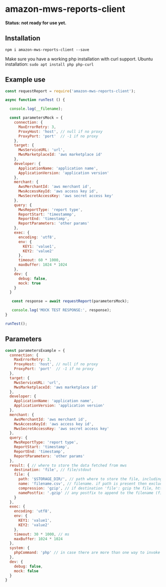 # amazon-mws-reports-client

**Status: not ready for use yet.**

## Installation
```npm i amazon-mws-reports-client --save```

Make sure you have a working php installation with curl support. Ubuntu installation: ```sudo apt install php php-curl```

## Example use
```javascript
const requestReport = require('amazon-mws-reports-client');

async function runTest () {

  console.log(__filename);

  const parametersMock = {
    connection: {
      MaxErrorRetry: 3,
      ProxyHost: 'host', // null if no proxy
      ProxyPort: 'port'  // -1 if no proxy
    },
    target: {
      MwsServiceURL: 'url',
      MwsMarketplaceId: 'aws marketplace id'
    },
    developer: {
      ApplicationName: 'application name',
      ApplicationVersion: 'application version'
    },
    merchant: {
      AwsMerchantId: 'aws merchant id',
      MwsAccessKeyId: 'aws access key id',
      MwsSecretAccessKey: 'aws secret access key'
    },
    query: {
      MwsReportType: 'report type',
      ReportStart: 'timestammp',
      ReportEnd: 'timestamp',
      ReportParameters: 'other params'
    },
    exec: {
      encoding: 'utf8',
      env: {
        KEY1: 'value1',
        KEY2: 'value2'
      },
      timeout: 60 * 1000,
      maxBuffer: 1024 * 1024
    },
    dev: {
      debug: false,
      mock: true
    }
  }

   const response = await requestReport(parametersMock);

   console.log('MOCK TEST RESPONSE:', response);
}

runTest();
```

## Parameters
```javascript
const parametersExample = {
  connection: {
    MaxErrorRetry: 3,
    ProxyHost: 'host', // null if no proxy
    ProxyPort: 'port'  // -1 if no proxy
  },
  target: {
    MwsServiceURL: 'url',
    MwsMarketplaceId: 'aws marketplace id'
  },
  developer: {
    ApplicationName: 'application name',
    ApplicationVersion: 'application version'
  },
  merchant: {
    AwsMerchantId: 'aws merchant id',
    MwsAccessKeyId: 'aws access key id',
    MwsSecretAccessKey: 'aws secret access key'
  },
  query: {
    MwsReportType: 'report type',
    ReportStart: 'timestamp',
    ReportEnd: 'timestamp',
    ReportParameters: 'other params'
  },
  result: { // where to store the data fetched from mws
    destination: 'file', // file/stdout
    file: {
      path: '$STORAGE_DIR/', // path where to store the file, including trailing slash
      name: 'filename.csv', // filename. if path is present then exclude path here
      compression: 'gzip', // if destination 'file': gzip the file, https://nodejs.org/api/zlib.html
      namePostfix: '.gzip' // any postfix to append to the filename (file.csv becomes file.csv.gzip)
    }
  },
  exec: {
    encoding: 'utf8',
    env: {
      KEY1: 'value1',
      KEY2: 'value2'
    },
    timeout: 30 * 1000, // ms
    maxBuffer: 1024 * 1024
  },
  system: {
    phpCommand: 'php' // in case there are more than one way to invoke php then one can select one here
  },
  dev: {
    debug: false,
    mock: false
  }
}
```
